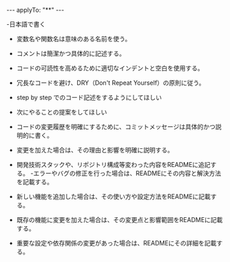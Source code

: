 --- applyTo: "**" ---

-日本語で書く
- 変数名や関数名は意味のある名前を使う。
- コメントは簡潔かつ具体的に記述する。
- コードの可読性を高めるために適切なインデントと空白を使用する。
- 冗長なコードを避け、DRY（Don't Repeat Yourself）の原則に従う。
- step by step でのコード記述をするようにしてほしい
- 次にやることの提案をしてほしい
- コードの変更履歴を明確にするために、コミットメッセージは具体的かつ説明的に書く。

- 変更を加えた場合は、その理由と影響を明確に説明する。

- 開発技術スタックや、リポジトリ構成等変わった内容をREADMEに追記する。
-エラーやバグの修正を行った場合は、READMEにその内容と解決方法を記載する。
- 新しい機能を追加した場合は、その使い方や設定方法をREADMEに記載する。
- 既存の機能に変更を加えた場合は、その変更点と影響範囲をREADMEに記載する。
- 重要な設定や依存関係の変更があった場合は、READMEにその詳細を記載する。